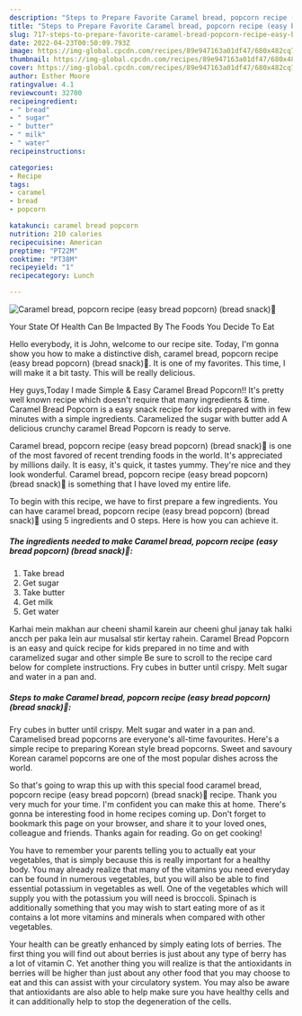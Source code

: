 ```yaml
---
description: "Steps to Prepare Favorite Caramel bread, popcorn recipe (easy bread popcorn) (bread snack)🍞"
title: "Steps to Prepare Favorite Caramel bread, popcorn recipe (easy bread popcorn) (bread snack)🍞"
slug: 717-steps-to-prepare-favorite-caramel-bread-popcorn-recipe-easy-bread-popcorn-bread-snack
date: 2022-04-23T00:50:09.793Z
image: https://img-global.cpcdn.com/recipes/89e947163a01df47/680x482cq70/caramel-bread-popcorn-recipe-easy-bread-popcorn-bread-snack-recipe-main-photo.jpg
thumbnail: https://img-global.cpcdn.com/recipes/89e947163a01df47/680x482cq70/caramel-bread-popcorn-recipe-easy-bread-popcorn-bread-snack-recipe-main-photo.jpg
cover: https://img-global.cpcdn.com/recipes/89e947163a01df47/680x482cq70/caramel-bread-popcorn-recipe-easy-bread-popcorn-bread-snack-recipe-main-photo.jpg
author: Esther Moore
ratingvalue: 4.1
reviewcount: 32700
recipeingredient:
- " bread"
- " sugar"
- " butter"
- " milk"
- " water"
recipeinstructions:

categories:
- Recipe
tags:
- caramel
- bread
- popcorn

katakunci: caramel bread popcorn 
nutrition: 210 calories
recipecuisine: American
preptime: "PT22M"
cooktime: "PT38M"
recipeyield: "1"
recipecategory: Lunch

---
```



![Caramel bread, popcorn recipe (easy bread popcorn) (bread snack)🍞](https://img-global.cpcdn.com/recipes/89e947163a01df47/680x482cq70/caramel-bread-popcorn-recipe-easy-bread-popcorn-bread-snack-recipe-main-photo.jpg)

Your State Of Health Can Be Impacted By The Foods You Decide To Eat

Hello everybody, it is John, welcome to our recipe site. Today, I'm gonna show you how to make a distinctive dish, caramel bread, popcorn recipe (easy bread popcorn) (bread snack)🍞. It is one of my favorites. This time, I will make it a bit tasty. This will be really delicious.

Hey guys,Today I made Simple &amp; Easy Caramel Bread Popcorn!! It&#39;s pretty well known recipe which doesn&#39;t require that many ingredients &amp; time. Caramel Bread Popcorn is a easy snack recipe for kids prepared with in few minutes with a simple ingredients. Caramelized the sugar with butter add A delicious crunchy caramel Bread Popcorn is ready to serve.

Caramel bread, popcorn recipe (easy bread popcorn) (bread snack)🍞 is one of the most favored of recent trending foods in the world. It's appreciated by millions daily. It is easy, it's quick, it tastes yummy. They're nice and they look wonderful. Caramel bread, popcorn recipe (easy bread popcorn) (bread snack)🍞 is something that I have loved my entire life.


To begin with this recipe, we have to first prepare a few ingredients. You can have caramel bread, popcorn recipe (easy bread popcorn) (bread snack)🍞 using 5 ingredients and 0 steps. Here is how you can achieve it.

<!--inarticleads1-->

##### The ingredients needed to make Caramel bread, popcorn recipe (easy bread popcorn) (bread snack)🍞:

1. Take  bread
1. Get  sugar
1. Take  butter
1. Get  milk
1. Get  water


Karhai mein makhan aur cheeni shamil karein aur cheeni ghul janay tak halki ancch per paka lein aur musalsal stir kertay rahein. Caramel Bread Popcorn is an easy and quick recipe for kids prepared in no time and with caramelized sugar and other simple Be sure to scroll to the recipe card below for complete instructions. Fry cubes in butter until crispy. Melt sugar and water in a pan and. 

<!--inarticleads2-->

##### Steps to make Caramel bread, popcorn recipe (easy bread popcorn) (bread snack)🍞:



Fry cubes in butter until crispy. Melt sugar and water in a pan and. Caramelised bread popcorns are everyone&#39;s all-time favourites. Here&#39;s a simple recipe to preparing Korean style bread popcorns. Sweet and savoury Korean caramel popcorns are one of the most popular dishes across the world. 

So that's going to wrap this up with this special food caramel bread, popcorn recipe (easy bread popcorn) (bread snack)🍞 recipe. Thank you very much for your time. I'm confident you can make this at home. There's gonna be interesting food in home recipes coming up. Don't forget to bookmark this page on your browser, and share it to your loved ones, colleague and friends. Thanks again for reading. Go on get cooking!

You have to remember your parents telling you to actually eat your vegetables, that is simply because this is really important for a healthy body. You may already realize that many of the vitamins you need everyday can be found in numerous vegetables, but you will also be able to find essential potassium in vegetables as well. One of the vegetables which will supply you with the potassium you will need is broccoli. Spinach is additionally something that you may wish to start eating more of as it contains a lot more vitamins and minerals when compared with other vegetables.

Your health can be greatly enhanced by simply eating lots of berries. The first thing you will find out about berries is just about any type of berry has a lot of vitamin C. Yet another thing you will realize is that the antioxidants in berries will be higher than just about any other food that you may choose to eat and this can assist with your circulatory system. You may also be aware that antioxidants are also able to help make sure you have healthy cells and it can additionally help to stop the degeneration of the cells.
